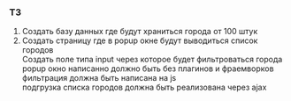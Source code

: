 ### ТЗ
1) Создать базу данных где будут храниться города от 100 штук
2) Создать страницу где в popup окне будут выводиться список городов <br />
Создать поле типа input через которое будет фильтроваться города <br />
popup окно написанно должно быть без плагинов и фраемворков <br />
фильтрация должна быть написана на js <br />
подгрузка списка городов должна быть реализована через ajax
